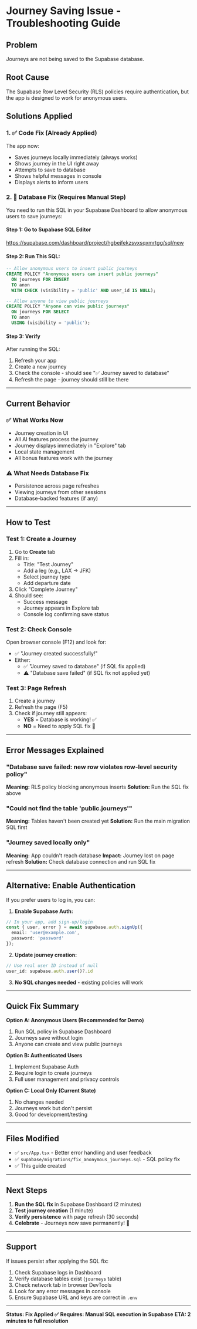 # Journey Saving Issue - Troubleshooting Guide

## Problem
Journeys are not being saved to the Supabase database.

## Root Cause
The Supabase Row Level Security (RLS) policies require authentication, but the app is designed to work for anonymous users.

## Solutions Applied

### 1. ✅ Code Fix (Already Applied)
The app now:
- Saves journeys locally immediately (always works)
- Shows journey in the UI right away
- Attempts to save to database
- Shows helpful messages in console
- Displays alerts to inform users

### 2. 🔧 Database Fix (Requires Manual Step)

You need to run this SQL in your Supabase Dashboard to allow anonymous users to save journeys:

#### Step 1: Go to Supabase SQL Editor
https://supabase.com/dashboard/project/hgbejfekzsvxsqxmrtgg/sql/new

#### Step 2: Run This SQL:

```sql
-- Allow anonymous users to insert public journeys
CREATE POLICY "Anonymous users can insert public journeys"
  ON journeys FOR INSERT
  TO anon
  WITH CHECK (visibility = 'public' AND user_id IS NULL);

-- Allow anyone to view public journeys
CREATE POLICY "Anyone can view public journeys"
  ON journeys FOR SELECT
  TO anon
  USING (visibility = 'public');
```

#### Step 3: Verify
After running the SQL:
1. Refresh your app
2. Create a new journey
3. Check the console - should see "✅ Journey saved to database"
4. Refresh the page - journey should still be there

---

## Current Behavior

### ✅ What Works Now
- Journey creation in UI
- All AI features process the journey
- Journey displays immediately in "Explore" tab
- Local state management
- All bonus features work with the journey

### ⚠️ What Needs Database Fix
- Persistence across page refreshes
- Viewing journeys from other sessions
- Database-backed features (if any)

---

## How to Test

### Test 1: Create a Journey
1. Go to **Create** tab
2. Fill in:
   - Title: "Test Journey"
   - Add a leg (e.g., LAX → JFK)
   - Select journey type
   - Add departure date
3. Click "Complete Journey"
4. Should see:
   - Success message
   - Journey appears in Explore tab
   - Console log confirming save status

### Test 2: Check Console
Open browser console (F12) and look for:
- ✅ "Journey created successfully!"
- Either:
  - ✅ "Journey saved to database" (if SQL fix applied)
  - ⚠️ "Database save failed" (if SQL fix not applied yet)

### Test 3: Page Refresh
1. Create a journey
2. Refresh the page (F5)
3. Check if journey still appears:
   - **YES** = Database is working! ✅
   - **NO** = Need to apply SQL fix 🔧

---

## Error Messages Explained

### "Database save failed: new row violates row-level security policy"
**Meaning:** RLS policy blocking anonymous inserts
**Solution:** Run the SQL fix above

### "Could not find the table 'public.journeys'"
**Meaning:** Tables haven't been created yet
**Solution:** Run the main migration SQL first

### "Journey saved locally only"
**Meaning:** App couldn't reach database
**Impact:** Journey lost on page refresh
**Solution:** Check database connection and run SQL fix

---

## Alternative: Enable Authentication

If you prefer users to log in, you can:

1. **Enable Supabase Auth:**
```typescript
// In your app, add sign-up/login
const { user, error } = await supabase.auth.signUp({
  email: 'user@example.com',
  password: 'password'
});
```

2. **Update journey creation:**
```typescript
// Use real user ID instead of null
user_id: supabase.auth.user()?.id
```

3. **No SQL changes needed** - existing policies will work

---

## Quick Fix Summary

**Option A: Anonymous Users (Recommended for Demo)**
1. Run SQL policy in Supabase Dashboard
2. Journeys save without login
3. Anyone can create and view public journeys

**Option B: Authenticated Users**
1. Implement Supabase Auth
2. Require login to create journeys
3. Full user management and privacy controls

**Option C: Local Only (Current State)**
1. No changes needed
2. Journeys work but don't persist
3. Good for development/testing

---

## Files Modified

- ✅ `src/App.tsx` - Better error handling and user feedback
- ✅ `supabase/migrations/fix_anonymous_journeys.sql` - SQL policy fix
- ✅ This guide created

---

## Next Steps

1. **Run the SQL fix** in Supabase Dashboard (2 minutes)
2. **Test journey creation** (1 minute)
3. **Verify persistence** with page refresh (30 seconds)
4. **Celebrate** - Journeys now save permanently! 🎉

---

## Support

If issues persist after applying the SQL fix:

1. Check Supabase logs in Dashboard
2. Verify database tables exist (`journeys` table)
3. Check network tab in browser DevTools
4. Look for any error messages in console
5. Ensure Supabase URL and keys are correct in `.env`

---

**Status: Fix Applied ✅**
**Requires: Manual SQL execution in Supabase**
**ETA: 2 minutes to full resolution**
